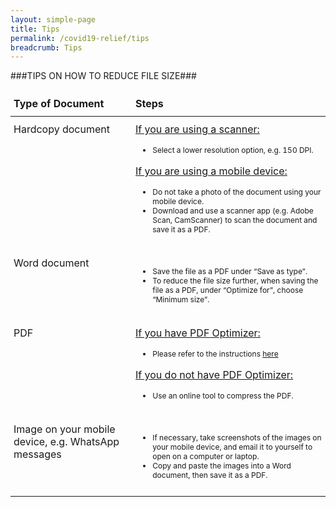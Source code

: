 ```yaml
---
layout: simple-page
title: Tips
permalink: /covid19-relief/tips
breadcrumb: Tips
---
```


###TIPS ON HOW TO REDUCE FILE SIZE###

<style type="text/css">
.tg  {border-collapse:collapse;border-spacing:0;}
.tg td{border-color:black;border-style:solid;border-width:0px;
  overflow:hidden;padding:10px 5px;word-break:normal;}
.tg th{border-color:black;border-style:solid;border-width:0px;
  font-weight:normal;overflow:hidden;padding:10px 5px;word-break:normal;}
.tg .tg-73oq{border-color:#000000;text-align:left;vertical-align:top}
 .tg li{font-size:12px;}
@media screen and (max-width: 767px) {.tg {width: auto !important;}.tg col {width: auto !important;}.tg-wrap {overflow-x: auto;-webkit-overflow-scrolling: touch;}}</style>
<div class="tg-wrap"><table class="tg">
<thead>
  <tr>
    <th class="tg-73oq"><b>Type of Document</b></th>
    <th class="tg-73oq"><b>Steps</b></th>
  </tr>
</thead>
<tbody>
  <tr>
    <td class="tg-73oq">Hardcopy document</td>
    <td class="tg-73oq"><u>If you are using a scanner:</u>
      <ul><li>Select a lower resolution option, e.g. 150 DPI.</li></ul>

<u>If you are using a mobile device:</u>
<ul><li>Do not take a photo of the document using your mobile device.</li>
<li>Download and use a scanner app (e.g. Adobe Scan, CamScanner) to scan the document and save it as a PDF.</li></ul>
</td>
  </tr>
  <tr>
    <td class="tg-73oq">Word document</td>
    <td class="tg-73oq"><ul><li>Save the file as a PDF under “Save as type”.</li>
<li>To reduce the file size further, when saving the file as a PDF, under “Optimize for”, choose “Minimum size”.</li></ul>
</td>
  </tr>
  <tr></td>
  </tr>
   <tr>
    <td class="tg-73oq">PDF</td>
    <td class="tg-73oq"><u>If you have PDF Optimizer:</u>
      <ul><li>Please refer to the instructions <a href="https://helpx.adobe.com/acrobat/using/optimizing-pdfs-acrobat-pro.html" target="_blank">here</a></li></ul>

<u>If you do not have PDF Optimizer:</u>
<ul><li>Use an online tool to compress the PDF.</li></ul></td>
  </tr>
   <tr>
    <td class="tg-73oq">Image on your mobile device, e.g. WhatsApp messages</td>
    <td class="tg-73oq"><ul><li>If necessary, take screenshots of the images on your mobile device, and email it to yourself to open on a computer or laptop.</li>
<li>Copy and paste the images into a Word document, then save it as a PDF.</li></ul></td>
  </tr>
</tbody>
</table></div>
